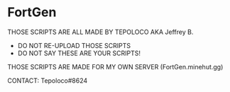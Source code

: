 # FortGen

THOSE SCRIPTS ARE ALL MADE BY TEPOLOCO AKA Jeffrey B.

- DO NOT RE-UPLOAD THOSE SCRIPTS
- DO NOT SAY THESE ARE YOUR SCRIPTS!

THOSE SCRIPTS ARE MADE FOR MY OWN SERVER (FortGen.minehut.gg)

CONTACT:
Tepoloco#8624
